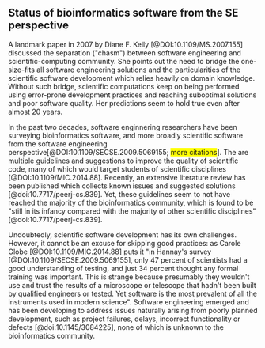 ## Status of bioinformatics software from the SE perspective

A landmark paper in 2007 by Diane F. Kelly [@DOI:10.1109/MS.2007.155] discussed the separation ("chasm") between software engineering and scientific-computing community. She points out the need to bridge the one-size-fits all software engineering solutions and the particularities of the scientific software development which relies heavily on domain knowledge. Without such bridge, scientific computations keep on being performed using error-prone development practices and reaching suboptimal solutions and poor software quality. Her predictions seem to hold true even after almost 20 years.

In the past two decades, software enginnering researchers have been surveying bioinformatics software, and more broadly scientific software from the software engineering perspective[@DOI:10.1109/SECSE.2009.5069155; <span style="background-color: yellow">more citations</span>]. The are multiple guidelines and suggestions to improve the quality of scientific code, many of which would target students of scientific disciplines [@DOI:10.1109/MIC.2014.88]. Recently, an extensive literature review has been published which collects known issues and suggested solutions [@doi:10.7717/peerj-cs.839]. Yet, these guidelines seem to not have reached the majority of the bioinformatics community, which is found to be "still in its infancy compared with the majority of other scientific disciplines" [@doi:10.7717/peerj-cs.839].

Undoubtedly, scientific software development has its own challenges. However, it cannot be an excuse for skipping good practices: as Carole Globe [@DOI:10.1109/MIC.2014.88] puts it "in Hannay's survey [@DOI:10.1109/SECSE.2009.5069155], only 47 percent of scientists had a good understanding of testing, and just 34 percent thought any formal training was important. This is strange because presumably they wouldn't use and trust the results of a microscope or telescope that hadn't been built by qualified engineers or tested. Yet software is the most prevalent of all the instruments used in modern science". Software engineering emerged and has been developing to address issues naturally arising from poorly planned development, such as project failures, delays, incorrect functionality or defects [@doi:10.1145/3084225], none of which is unknown to the bioinformatics community.